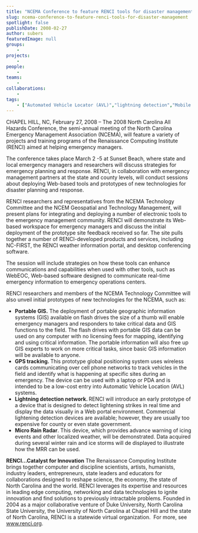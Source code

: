 ```yaml
---
title: "NCEMA Conference to feature RENCI tools for disaster management"
slug: ncema-conference-to-feature-renci-tools-for-disaster-management
spotlight: false
publishDate: 2008-02-27
author: subers
featuredImage: null
groups:
    - 
projects:
    - 
people:
    - 
teams: 
    - 
collaborations:
    - 
tags:
    - ["Automated Vehicle Locator (AVL)","lightning detection","Mobile Micro Rain Radar (MMRR)","NC-FIRST","NCEM Geospatial and Technology Management","NCEMA Technology Committee","North Carolina Emergency Managers Association (NCEMA)","Portable GIS"]
---
```

CHAPEL HILL, NC, February 27, 2008 – The 2008 North Carolina All Hazards Conference, the semi-annual meeting of the North Carolina Emergency Management Association (NCEMA), will feature a variety of projects and training programs of the Renaissance Computing Institute (RENCI) aimed at helping emergency managers.<!--more-->

The conference takes place March 2 -5 at Sunset Beach, where state and local emergency managers and researchers will discuss strategies for emergency planning and response. RENCI, in collaboration with emergency management partners at the state and county levels, will conduct sessions about deploying Web-based tools and prototypes of new technologies for disaster planning and response.

RENCI researchers and representatives from the NCEMA Technology Committee and the NCEM Geospatial and Technology Management, will present plans for integrating and deploying a number of electronic tools to the emergency management community. RENCI will demonstrate its Web-based workspace for emergency managers and discuss the initial deployment of the prototype site feedback received so far. The site pulls together a number of RENCI-developed products and services, including NC-FIRST, the RENCI weather information portal, and desktop conferencing software.

The session will include strategies on how these tools can enhance communications and capabilities when used with other tools, such as WebEOC, Web-based software designed to communicate real-time emergency information to emergency operations centers.

RENCI researchers and members of the NCEMA Technology Committee will also unveil initial prototypes of new technologies for the NCEMA, such as:
<div class="news_image"><em></em></div>
<ul type="disc">
	<li><strong>Portable GIS.</strong> The deployment of portable geographic information systems (GIS) available on flash drives the size of a thumb will enable emergency managers and responders to take critical data and GIS functions to the field. The flash drives with portable GIS data can be used on any computer with no licensing fees for mapping, identifying and using critical information. The portable information will also free up GIS experts to work on more critical tasks, since basic GIS information will be available to anyone.</li>
	<li><strong>GPS tracking. </strong>This prototype global positioning system uses wireless cards communicating over cell phone networks to track vehicles in the field and identify what is happening at specific sites during an emergency. The device can be used with a laptop or PDA and is intended to be a low-cost entry into Automatic Vehicle Location (AVL) systems.</li>
	<li><strong>Lightning detection network. </strong>RENCI will introduce an early prototype of a device that is designed to detect lightening strikes in real time and display the data visually in a Web portal environment. Commercial lightening detection devices are available; however, they are usually too expensive for county or even state government.</li>
	<li><strong>Micro Rain Radar</strong>. This device, which provides advance warning of icing events and other localized weather, will be demonstrated. Data acquired during several winter rain and ice storms will de displayed to illustrate how the MRR can be used.</li>
</ul>
<strong>RENCI…Catalyst for  Innovation</strong>
The Renaissance Computing Institute brings together computer and discipline scientists, artists, humanists, industry leaders, entrepreneurs, state leaders and educators for collaborations designed to reshape science, the economy, the state of North Carolina and the world. RENCI leverages its expertise and resources in leading edge computing, networking and data technologies to ignite innovation and find solutions to previously intractable problems. Founded in 2004 as a major collaborative venture of Duke University, North Carolina State University, the University of North Carolina at Chapel Hill and the state of North Carolina, RENCI is a statewide virtual organization.  For more, see <a href="http://www.renci.org/">www.renci.org</a>.
